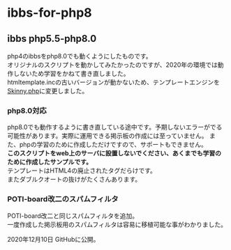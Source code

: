 # ibbs-for-php8
## ibbs php5.5-php8.0
php4のibbsをphp8.0でも動くようにしたものです。  
オリジナルのスクリプトを動かしてみたかったのですが、2020年の環境では動作しないため学習をかねて書き直しました。  
htmltemplate.incの古いバージョンが動かないため、テンプレートエンジンを[Skinny.php](http://skinny.sx68.net/)に変更しました。
### php8.0対応
php8.0でも動作するように書き直している途中です。予期しないエラーがでる可能性があります。実際に運用できる掲示板の作成には至っていません。 
また、phpの学習のために作成しただけですので、サポートもできません。  
**このスクリプトをweb上のサーバに設置しないでください、あくまでも学習のために作成したサンプルです。**   
テンプレートはHTML4の廃止されたタグだらけです。  
またダブルクオートの抜けがたくさんあります。  
### POTI-board改二のスパムフィルタ   
POTI-board改二と同じスパムフィルタを追加。  
一度作成した掲示板用のスパムフィルタは容易に移植可能な事がわかりました。
    
2020年12月10日 GitHubに公開。
